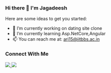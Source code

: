 ### Hi there 👋 I'm Jagadeesh

<!--
**Ratnajagadeesharava/Ratnajagadeesharava** is a ✨ _special_ ✨ repository because its `README.md` (this file) appears on your GitHub profile.
-->
Here are some ideas to get you started:

- 🔭 I’m currently working on dating site clone
- 🌱 I’m currently learning Asp.NetCore,Angular
- 📫 You can reach me at: arj15@iitbbs.ac.in

### Connect With Me
<a href="">
  <img src="//logo.clearbit.com/linkedin.cn?size=80&greyscale=true">
 </a><a href="">
  <img src="//logo.clearbit.com/instagram.com?size=80&greyscale=true">
 </a><a href="">
  <img src="//logo.clearbit.com/facebook.com>
 </a>
